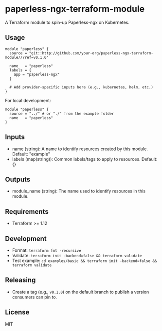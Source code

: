 # paperless-ngx-terraform-module

A Terraform module to spin-up Paperless-ngx on Kubernetes.

## Usage

```hcl
module "paperless" {
  source = "git::http://github.com/your-org/paperless-ngx-terraform-module//?ref=v0.1.0"

  name   = "paperless"
  labels = {
    app = "paperless-ngx"
  }

  # Add provider-specific inputs here (e.g., kubernetes, helm, etc.)
}
```

For local development:

```hcl
module "paperless" {
  source = "../" # or "./" from the example folder
  name   = "paperless"
}
```

## Inputs

- name (string): A name to identify resources created by this module. Default: "example"
- labels (map(string)): Common labels/tags to apply to resources. Default: {}

## Outputs

- module_name (string): The name used to identify resources in this module.

## Requirements

- Terraform >= 1.12

## Development

- Format: `terraform fmt -recursive`
- Validate: `terraform init -backend=false && terraform validate`
- Test example: `cd examples/basic && terraform init -backend=false && terraform validate`

## Releasing

- Create a tag (e.g., `v0.1.0`) on the default branch to publish a version consumers can pin to.

## License

MIT

